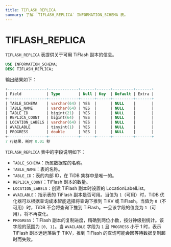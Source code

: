 ```yaml
---
title: TIFLASH_REPLICA
summary: 了解 `TIFLASH_REPLICA` INFORMATION_SCHEMA 表。
---
```


# TIFLASH_REPLICA

`TIFLASH_REPLICA` 表提供关于可用 TiFlash 副本的信息。

```sql
USE INFORMATION_SCHEMA;
DESC TIFLASH_REPLICA;
```

输出结果如下：

```sql
+-----------------+-------------+------+------+---------+-------+
| Field           | Type        | Null | Key  | Default | Extra |
+-----------------+-------------+------+------+---------+-------+
| TABLE_SCHEMA    | varchar(64) | YES  |      | NULL    |       |
| TABLE_NAME      | varchar(64) | YES  |      | NULL    |       |
| TABLE_ID        | bigint(21)  | YES  |      | NULL    |       |
| REPLICA_COUNT   | bigint(64)  | YES  |      | NULL    |       |
| LOCATION_LABELS | varchar(64) | YES  |      | NULL    |       |
| AVAILABLE       | tinyint(1)  | YES  |      | NULL    |       |
| PROGRESS        | double      | YES  |      | NULL    |       |
+-----------------+-------------+------+------+---------+-------+
7 行结果，耗时 0.01 秒
```

`TIFLASH_REPLICA` 表中的字段说明如下：

- `TABLE_SCHEMA`：所属数据库的名称。
- `TABLE_NAME`：表的名称。
- `TABLE_ID`：表的内部 ID，在 TiDB 集群中是唯一的。
- `REPLICA_COUNT`：TiFlash 副本的数量。
- `LOCATION_LABELS`：创建 TiFlash 副本时设置的 LocationLabelList。
- `AVAILABLE`：指示表的 TiFlash 副本是否可用。当值为 `1`（可用）时，TiDB 优化器可以根据查询成本智能选择将查询下推到 TiKV 或 TiFlash。当值为 `0`（不可用）时，TiDB 不会将查询下推到 TiFlash。一旦该字段的值变为 `1`（可用），将不再变化。
- `PROGRESS`：TiFlash 副本的复制进度，精确到两位小数，按分钟级别统计。该字段的范围为 `[0, 1]`。当 `AVAILABLE` 字段为 `1` 且 `PROGRESS` 小于 1 时，表示 TiFlash 副本远远落后于 TiKV，推到 TiFlash 的查询可能会因等待数据复制超时而失败。